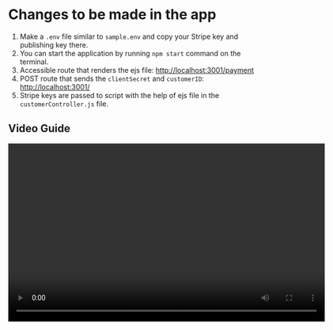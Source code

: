# Changes to be made in the app

1. Make a `.env` file similar to `sample.env` and copy your Stripe key and publishing key there.
2. You can start the application by running `npm start` command on the terminal.
3. Accessible route that renders the ejs file: [http://localhost:3001/payment](http://localhost:3001/payment)
4. POST route that sends the `clientSecret` and `customerID`: [http://localhost:3001/](http://localhost:3001/)
5. Stripe keys are passed to script with the help of ejs file in the `customerController.js` file.

## Video Guide

<video width="640" height="360" controls>
  <source src="https://www.loom.com/embed/e40a41a946fa40d7aecf87445000a69e?sid=3e826add-814a-4646-b33d-fa1a17e3b654" type="video/mp4">
  Your browser does not support the video tag.
</video>
